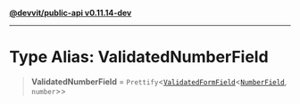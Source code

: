 [**@devvit/public-api v0.11.14-dev**](../README.md)

---

# Type Alias: ValidatedNumberField

> **ValidatedNumberField** = `Prettify`\<[`ValidatedFormField`](ValidatedFormField.md)\<[`NumberField`](NumberField.md), `number`\>\>
